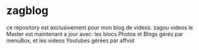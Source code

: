 # zagblog
ce repository est exclusivement pour mon blog de videos. zagou videos
le Master est maintenant a jour avec: les blocs Photos et Blogs gérés par menuBox, et les videos Youtubes gérées par affvid